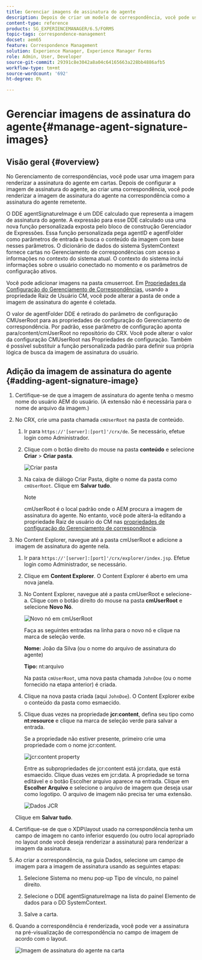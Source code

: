 ```yaml
---
title: Gerenciar imagens de assinatura do agente
description: Depois de criar um modelo de correspondência, você pode usá-lo para criar correspondência no AEM Forms gerenciando dados, conteúdo e anexos.
content-type: reference
products: SG_EXPERIENCEMANAGER/6.5/FORMS
topic-tags: correspondence-management
docset: aem65
feature: Correspondence Management
solution: Experience Manager, Experience Manager Forms
role: Admin, User, Developer
source-git-commit: 29391c8e3042a8a04c64165663a228bb4886afb5
workflow-type: tm+mt
source-wordcount: '692'
ht-degree: 0%

---
```


# Gerenciar imagens de assinatura do agente{#manage-agent-signature-images}

## Visão geral {#overview}

No Gerenciamento de correspondências, você pode usar uma imagem para renderizar a assinatura do agente em cartas. Depois de configurar a imagem de assinatura do agente, ao criar uma correspondência, você pode renderizar a imagem de assinatura do agente na correspondência como a assinatura do agente remetente.

O DDE agentSignatureImage é um DDE calculado que representa a imagem de assinatura do agente. A expressão para esse DDE calculado usa uma nova função personalizada exposta pelo bloco de construção Gerenciador de Expressões. Essa função personalizada pega agentID e agentFolder como parâmetros de entrada e busca o conteúdo da imagem com base nesses parâmetros. O dicionário de dados do sistema SystemContext fornece cartas no Gerenciamento de correspondências com acesso a informações no contexto do sistema atual. O contexto do sistema inclui informações sobre o usuário conectado no momento e os parâmetros de configuração ativos.

Você pode adicionar imagens na pasta cmuserroot. Em [Propriedades da Configuração do Gerenciamento de Correspondências](/help/forms/using/cm-configuration-properties.md), usando a propriedade Raiz de Usuário CM, você pode alterar a pasta de onde a imagem de assinatura do agente é coletada.

O valor de agentFolder DDE é retirado do parâmetro de configuração CMUserRoot para as propriedades de configuração do Gerenciamento de correspondência. Por padrão, esse parâmetro de configuração aponta para/content/cmUserRoot no repositório do CRX. Você pode alterar o valor da configuração CMUserRoot nas Propriedades de configuração.
Também é possível substituir a função personalizada padrão para definir sua própria lógica de busca da imagem de assinatura do usuário.

## Adição da imagem de assinatura do agente {#adding-agent-signature-image}

1. Certifique-se de que a imagem de assinatura do agente tenha o mesmo nome do usuário AEM do usuário. (A extensão não é necessária para o nome de arquivo da imagem.)
1. No CRX, crie uma pasta chamada `cmUserRoot` na pasta de conteúdo.

   1. Ir para `https://'[server]:[port]'/crx/de`. Se necessário, efetue login como Administrador.

   1. Clique com o botão direito do mouse na pasta **conteúdo** e selecione **Criar** > **Criar pasta**.

      ![Criar pasta](assets/1_createnode_cmuserroot.png)

   1. Na caixa de diálogo Criar Pasta, digite o nome da pasta como `cmUserRoot`. Clique em **Salvar tudo**.

      >[!NOTE]
      >
      >cmUserRoot é o local padrão onde o AEM procura a imagem de assinatura do agente. No entanto, você pode alterá-la editando a propriedade Raiz de usuário do CM nas [propriedades de configuração do Gerenciamento de correspondência](/help/forms/using/cm-configuration-properties.md).

1. No Content Explorer, navegue até a pasta cmUserRoot e adicione a imagem de assinatura do agente nela.

   1. Ir para `https://'[server]:[port]'/crx/explorer/index.jsp`. Efetue login como Administrador, se necessário.
   1. Clique em **Content Explorer**. O Content Explorer é aberto em uma nova janela.
   1. No Content Explorer, navegue até a pasta cmUserRoot e selecione-a. Clique com o botão direito do mouse na pasta **cmUserRoot** e selecione **Novo Nó**.

      ![Novo nó em cmUserRoot](assets/2_cmuserroot_newnode.png)

      Faça as seguintes entradas na linha para o novo nó e clique na marca de seleção verde.

      **Nome:** João da Silva (ou o nome do arquivo de assinatura do agente)

      **Tipo:** nt:arquivo

      Na pasta `cmUserRoot`, uma nova pasta chamada `JohnDoe` (ou o nome fornecido na etapa anterior) é criada.

   1. Clique na nova pasta criada (aqui `JohnDoe`). O Content Explorer exibe o conteúdo da pasta como esmaecido.

   1. Clique duas vezes na propriedade **jcr:content**, defina seu tipo como **nt:resource** e clique na marca de seleção verde para salvar a entrada.

      Se a propriedade não estiver presente, primeiro crie uma propriedade com o nome jcr:content.

      ![jcr:content property](assets/3_jcrcontentntresource.png)

      Entre as subpropriedades de jcr:content está jcr:data, que está esmaecido. Clique duas vezes em jcr:data. A propriedade se torna editável e o botão Escolher arquivo aparece na entrada. Clique em **Escolher Arquivo** e selecione o arquivo de imagem que deseja usar como logotipo. O arquivo de imagem não precisa ter uma extensão.

      ![Dados JCR](assets/5_jcrdata.png)

   Clique em **Salvar tudo**.

1. Certifique-se de que o XDP\layout usado na correspondência tenha um campo de imagem no canto inferior esquerdo (ou outro local apropriado no layout onde você deseja renderizar a assinatura) para renderizar a imagem da assinatura.
1. Ao criar a correspondência, na guia Dados, selecione um campo de imagem para a imagem de assinatura usando as seguintes etapas:

   1. Selecione Sistema no menu pop-up Tipo de vínculo, no painel direito.

   1. Selecione o DDE agentSignatureImage na lista do painel Elemento de dados para o DD SystemContext.

   1. Salve a carta.

1. Quando a correspondência é renderizada, você pode ver a assinatura na pré-visualização de correspondência no campo de imagem de acordo com o layout.

   ![Imagem de assinatura do agente na carta](assets/letterwithsignature.png)
